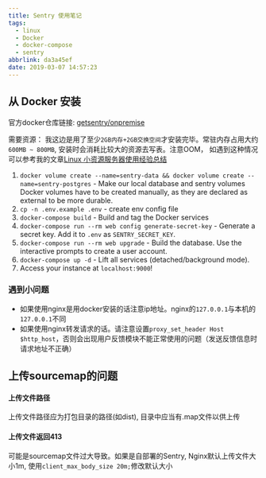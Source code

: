 ```yaml
---
title: Sentry 使用笔记
tags:
  - linux
  - Docker
  - docker-compose
  - sentry
abbrlink: da3a45ef
date: 2019-03-07 14:57:23
---
```


## 从 Docker 安装

官方docker仓库链接: [getsentry/onpremise](https://github.com/getsentry/onpremise)

需要资源： 我这边是用了至少`2GB内存+2GB交换空间`才安装完毕。常驻内存占用大约`600MB ~ 800MB`, 安装时会消耗比较大的资源去写表。注意OOM， 如遇到这种情况可以参考我的文章[Linux 小资源服务器使用经验总结](/posts/6769ba51/#善用交换内存)

1. `docker volume create --name=sentry-data && docker volume create --name=sentry-postgres` - Make our local database and sentry volumes
    Docker volumes have to be created manually, as they are declared as external to be more durable.
2. `cp -n .env.example .env` - create env config file
3. `docker-compose build` - Build and tag the Docker services
4. `docker-compose run --rm web config generate-secret-key` - Generate a secret key.
    Add it to `.env` as `SENTRY_SECRET_KEY`.
5. `docker-compose run --rm web upgrade` - Build the database.
    Use the interactive prompts to create a user account.
6. `docker-compose up -d` - Lift all services (detached/background mode).
7. Access your instance at `localhost:9000`!


### 遇到小问题
- 如果使用nginx是用docker安装的话注意ip地址。nginx的`127.0.0.1`与本机的`127.0.0.1`不同
- 如果使用nginx转发请求的话。请注意设置`proxy_set_header Host $http_host`，否则会出现用户反馈模块不能正常使用的问题（发送反馈信息时请求地址不正确）

## 上传sourcemap的问题

#### 上传文件路径

上传文件路径应为打包目录的路径(如dist), 目录中应当有.map文件以供上传

#### 上传文件返回413

可能是sourcemap文件过大导致。如果是自部署的Sentry, Nginx默认上传文件大小1m, 使用`client_max_body_size 20m;`修改默认大小
